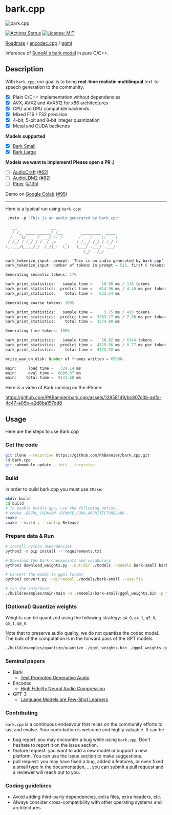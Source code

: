 # bark.cpp

![bark.cpp](./assets/banner.png)

[![Actions Status](https://github.com/PABannier/bark.cpp/actions/workflows/build.yml/badge.svg)](https://github.com/PABannier/bark.cpp/actions)
[![License: MIT](https://img.shields.io/badge/license-MIT-blue.svg)](https://opensource.org/licenses/MIT)

[Roadmap](https://github.com/users/PABannier/projects/1) / [encodec.cpp](https://github.com/PABannier/encodec.cpp) / [ggml](https://github.com/ggerganov/ggml)

Inference of [SunoAI's bark model](https://github.com/suno-ai/bark) in pure C/C++.

## Description

With `bark.cpp`, our goal is to bring **real-time realistic multilingual** text-to-speech generation to the community.

- [x] Plain C/C++ implementation without dependencies
- [x] AVX, AVX2 and AVX512 for x86 architectures
- [x] CPU and GPU compatible backends
- [x] Mixed F16 / F32 precision
- [x] 4-bit, 5-bit and 8-bit integer quantization
- [x] Metal and CUDA backends

**Models supported**

- [x] [Bark Small](https://huggingface.co/suno/bark-small)
- [x] [Bark Large](https://huggingface.co/suno/bark)

**Models we want to implement! Please open a PR :)**

- [ ] [AudioCraft](https://audiocraft.metademolab.com/) ([#62](https://github.com/PABannier/bark.cpp/issues/62))
- [ ] [AudioLDM2](https://audioldm.github.io/audioldm2/) ([#82](https://github.com/PABannier/bark.cpp/issues/82))
- [ ] [Piper](https://github.com/rhasspy/piper) ([#135](https://github.com/PABannier/bark.cpp/issues/135))

Demo on [Google Colab](https://colab.research.google.com/drive/1JVtJ6CDwxtKfFmEd8J4FGY2lzdL0d0jT?usp=sharing) ([#95](https://github.com/PABannier/bark.cpp/issues/95))

---

Here is a typical run using `bark.cpp`:

```java
./main -p "This is an audio generated by bark.cpp"

   __               __
   / /_  ____ ______/ /__        _________  ____
  / __ \/ __ `/ ___/ //_/       / ___/ __ \/ __ \
 / /_/ / /_/ / /  / ,<    _    / /__/ /_/ / /_/ /
/_.___/\__,_/_/  /_/|_|  (_)   \___/ .___/ .___/
                                  /_/   /_/

bark_tokenize_input: prompt: 'This is an audio generated by bark.cpp'
bark_tokenize_input: number of tokens in prompt = 513, first 8 tokens: 20795 20172 20199 33733 58966 20203 28169 20222

Generating semantic tokens: 17%

bark_print_statistics:   sample time =    10.98 ms / 138 tokens
bark_print_statistics:  predict time =   614.96 ms / 4.46 ms per token
bark_print_statistics:    total time =   633.54 ms

Generating coarse tokens: 100%

bark_print_statistics:   sample time =     3.75 ms / 410 tokens
bark_print_statistics:  predict time =  3263.17 ms / 7.96 ms per token
bark_print_statistics:    total time =  3274.00 ms

Generating fine tokens: 100%

bark_print_statistics:   sample time =    38.82 ms / 6144 tokens
bark_print_statistics:  predict time =  4729.86 ms / 0.77 ms per token
bark_print_statistics:    total time =  4772.92 ms

write_wav_on_disk: Number of frames written = 65600.

main:     load time =   324.14 ms
main:     eval time =  8806.57 ms
main:    total time =  9131.68 ms
```

Here is a video of Bark running on the iPhone:

https://github.com/PABannier/bark.cpp/assets/12958149/bc807c0b-adfa-4c47-a05b-a2d8ba157dd8


## Usage

Here are the steps to use Bark.cpp

### Get the code

```bash
git clone --recursive https://github.com/PABannier/bark.cpp.git
cd bark.cpp
git submodule update --init --recursive
```

### Build

In order to build bark.cpp you must use `CMake`:

```bash
mkdir build
cd build
# To enable nvidia gpu, use the following option..
# cmake -DGGML_CUDA=ON -DCMAKE_CUDA_ARCHITECTURES=86 ..
cmake ..
cmake --build . --config Release
```

### Prepare data & Run

```bash
# Install Python dependencies
python3 -m pip install -r requirements.txt

# Download the Bark checkpoints and vocabulary
python3 download_weights.py --out-dir ./models --models bark-small bark

# Convert the model to ggml format
python3 convert.py --dir-model ./models/bark-small --use-f16

# run the inference
./build/examples/main/main -m ./models/bark-small/ggml_weights.bin -p "this is an audio generated by bark.cpp" -t 4
```

### (Optional) Quantize weights

Weights can be quantized using the following strategy: `q4_0`, `q4_1`, `q5_0`, `q5_1`, `q8_0`.

Note that to preserve audio quality, we do not quantize the codec model. The bulk of the computation is in the forward pass of the GPT models.

```bash
./build/examples/quantize/quantize ./ggml_weights.bin ./ggml_weights_q4.bin q4_0
```

### Seminal papers

- Bark
  - [Text Prompted Generative Audio](https://github.com/suno-ai/bark)
- Encodec
  - [High Fidelity Neural Audio Compression](https://arxiv.org/abs/2210.13438)
- GPT-3
  - [Language Models are Few-Shot Learners](https://arxiv.org/abs/2005.14165)

### Contributing

`bark.cpp` is a continuous endeavour that relies on the community efforts to last and evolve. Your contribution is welcome and highly valuable. It can be

- bug report: you may encounter a bug while using `bark.cpp`. Don't hesitate to report it on the issue section.
- feature request: you want to add a new model or support a new platform. You can use the issue section to make suggestions.
- pull request: you may have fixed a bug, added a features, or even fixed a small typo in the documentation, ... you can submit a pull request and a reviewer will reach out to you.

### Coding guidelines

- Avoid adding third-party dependencies, extra files, extra headers, etc.
- Always consider cross-compatibility with other operating systems and architectures
